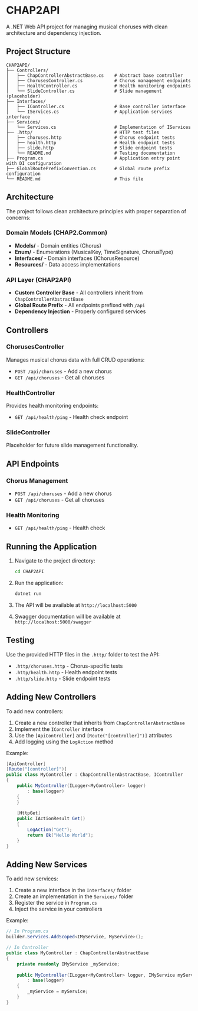 # CHAP2API

A .NET Web API project for managing musical choruses with clean architecture and dependency injection.

## Project Structure

```
CHAP2API/
├── Controllers/
│   ├── ChapControllerAbstractBase.cs    # Abstract base controller
│   ├── ChorusesController.cs            # Chorus management endpoints
│   ├── HealthController.cs              # Health monitoring endpoints
│   └── SlideController.cs               # Slide management (placeholder)
├── Interfaces/
│   ├── IController.cs                   # Base controller interface
│   └── IServices.cs                     # Application services interface
├── Services/
│   └── Services.cs                      # Implementation of IServices
├── .http/                               # HTTP test files
│   ├── choruses.http                    # Chorus endpoint tests
│   ├── health.http                      # Health endpoint tests
│   ├── slide.http                       # Slide endpoint tests
│   └── README.md                        # Testing documentation
├── Program.cs                           # Application entry point with DI configuration
├── GlobalRoutePrefixConvention.cs       # Global route prefix configuration
└── README.md                            # This file
```

## Architecture

The project follows clean architecture principles with proper separation of concerns:

### Domain Models (CHAP2.Common)
- **Models/** - Domain entities (Chorus)
- **Enum/** - Enumerations (MusicalKey, TimeSignature, ChorusType)
- **Interfaces/** - Domain interfaces (IChorusResource)
- **Resources/** - Data access implementations

### API Layer (CHAP2API)
- **Custom Controller Base** - All controllers inherit from `ChapControllerAbstractBase`
- **Global Route Prefix** - All endpoints prefixed with `/api`
- **Dependency Injection** - Properly configured services

## Controllers

### ChorusesController
Manages musical chorus data with full CRUD operations:
- `POST /api/choruses` - Add a new chorus
- `GET /api/choruses` - Get all choruses

### HealthController
Provides health monitoring endpoints:
- `GET /api/health/ping` - Health check endpoint

### SlideController
Placeholder for future slide management functionality.

## API Endpoints

### Chorus Management
- `POST /api/choruses` - Add a new chorus
- `GET /api/choruses` - Get all choruses

### Health Monitoring
- `GET /api/health/ping` - Health check

## Running the Application

1. Navigate to the project directory:
   ```bash
   cd CHAP2API
   ```

2. Run the application:
   ```bash
   dotnet run
   ```

3. The API will be available at `http://localhost:5000`

4. Swagger documentation will be available at `http://localhost:5000/swagger`

## Testing

Use the provided HTTP files in the `.http/` folder to test the API:

- `.http/choruses.http` - Chorus-specific tests
- `.http/health.http` - Health endpoint tests
- `.http/slide.http` - Slide endpoint tests

## Adding New Controllers

To add new controllers:

1. Create a new controller that inherits from `ChapControllerAbstractBase`
2. Implement the `IController` interface
3. Use the `[ApiController]` and `[Route("[controller]")]` attributes
4. Add logging using the `LogAction` method

Example:
```csharp
[ApiController]
[Route("[controller]")]
public class MyController : ChapControllerAbstractBase, IController
{
    public MyController(ILogger<MyController> logger) 
        : base(logger)
    {
    }
    
    [HttpGet]
    public IActionResult Get()
    {
        LogAction("Get");
        return Ok("Hello World");
    }
}
```

## Adding New Services

To add new services:

1. Create a new interface in the `Interfaces/` folder
2. Create an implementation in the `Services/` folder
3. Register the service in `Program.cs`
4. Inject the service in your controllers

Example:
```csharp
// In Program.cs
builder.Services.AddScoped<IMyService, MyService>();

// In Controller
public class MyController : ChapControllerAbstractBase
{
    private readonly IMyService _myService;
    
    public MyController(ILogger<MyController> logger, IMyService myService)
        : base(logger)
    {
        _myService = myService;
    }
}
``` 